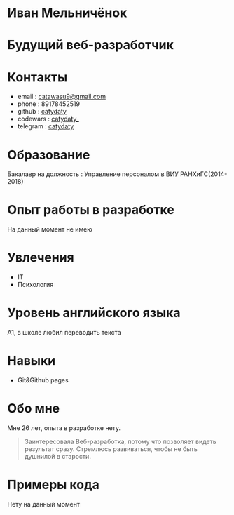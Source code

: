 Иван Мельничёнок
====

Будущий веб-разработчик
====

Контакты
====
* email : catawasu9@gmail.com
* phone : 89178452519
* github : [catydaty](https://github.com/catydaty)
* codewars : [catydaty_](https://www.codewars.com/users/catydaty_)
* telegram : [catydaty](https://t.me/catydaty)

Образование
====
Бакалавр на должность : Управление персоналом в ВИУ РАНХиГС(2014-2018)

Опыт работы в разработке
====
На данный момент не имею

Увлечения
====
* IT 
* Психология

Уровень английского языка
====
А1, в школе любил переводить текста

Навыки
====
* Git&Github pages

Обо мне
====
Мне 26 лет, опыта в разработке нету. 
>Заинтересовала Веб-разработка, потому что позволяет видеть результат сразу. Стремлюсь развиваться, чтобы не быть душнилой в старости.

Примеры кода
====
Нету на данный момент


